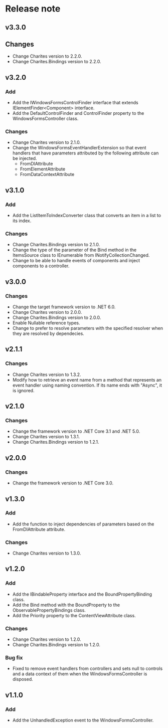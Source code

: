 # Release note

## v3.3.0

## Changes

- Change Charites version to 2.2.0.
- Change Charites.Bindings version to 2.2.0.

## v3.2.0

### Add

- Add the IWindowsFormsControlFinder interface that extends IElementFinder&lt;Component&gt; interface.
- Add the DefaultControlFinder and ControlFinder property to the WindowsFormsController class.

### Changes

 - Change Charites version to 2.1.0.
 - Change the WindowsFormsEventHandlerExtension so that event handlers that have parameters attributed by the following attribute can be injected.
   - FromDIAttribute
   - FromElementAttribute
   - FromDataContextAttribute

## v3.1.0

### Add

- Add the ListItemToIndexConverter class that converts an item in a list to its index.

### Changes

- Change Charites.Bindings version to 2.1.0.
- Change the type of the parameter of the Bind method in the ItemsSource class to IEnumerable from INotifyCollectionChanged.
- Change to be able to handle events of components and inject components to a controller.

## v3.0.0

### Changes

- Change the target framework version to .NET 6.0.
- Change Charites version to 2.0.0.
- Change Charites.Bindings version to 2.0.0.
- Enable Nullable reference types.
- Change to prefer to resolve parameters with the specified resolver when they are resolved by dependecies.

## v2.1.1

### Changes

- Change Charites version to 1.3.2.
- Modify how to retrieve an event name from a method that represents an event handler using naming convention. If its name ends with "Async", it is ignored.

## v2.1.0

### Changes

- Change the framework version to .NET Core 3.1 and .NET 5.0.
- Change Charites version to 1.3.1.
- Change Charites.Bindings version to 1.2.1.

## v2.0.0

### Changes

- Change the framework version to .NET Core 3.0.

## v1.3.0

### Add

- Add the function to inject dependencies of parameters based on the FromDIAttribute attribute.

### Changes

- Change Charites version to 1.3.0.

## v1.2.0

### Add

- Add the IBindableProperty interface and the BoundPropertyBinding class.
- Add the Bind method with the BoundProperty to the ObservablePropertyBindings class.
- Add the Priority property to the ContentViewAttribute class.

### Changes

- Change Charites version to 1.2.0.
- Change Charites.Bindings version to 1.2.0.

### Bug fix

- Fixed to remove event handlers from controllers and sets null to controls and a data context of them when the WindowsFormsController is disposed.

## v1.1.0

### Add

- Add the UnhandledException event to the WindowsFormsController.
